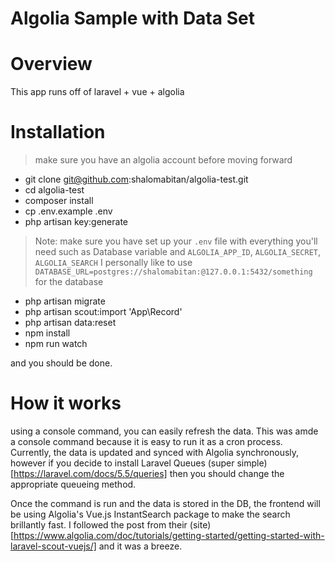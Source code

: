 # Algolia Sample with Data Set 


# Overview

This app runs off of laravel + vue + algolia

# Installation

> make sure you have an algolia account before moving forward

* git clone git@github.com:shalomabitan/algolia-test.git
* cd algolia-test
* composer install
* cp .env.example .env
* php artisan key:generate

> Note: make sure you have set up your `.env` file with everything you'll need
> such as Database variable and `ALGOLIA_APP_ID`, `ALGOLIA_SECRET`, `ALGOLIA_SEARCH`
> I personally like to use `DATABASE_URL=postgres://shalomabitan:@127.0.0.1:5432/something` for the database

* php artisan migrate
* php artisan scout:import 'App\Record'
* php artisan data:reset
* npm install
* npm run watch


and you should be done. 

# How it works

using a console command, you can easily refresh the data. This was amde a console command because it is easy to run it as a cron process. Currently, the data is updated and synced with Algolia synchronously, however if you decide to install Laravel Queues (super simple)[https://laravel.com/docs/5.5/queries] then you should change the appropriate queueing method. 

Once the command is run and the data is stored in the DB, the frontend will be using Algolia's Vue.js InstantSearch package to make the search brillantly fast. I followed the post from their (site)[https://www.algolia.com/doc/tutorials/getting-started/getting-started-with-laravel-scout-vuejs/] and it was a breeze.



